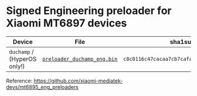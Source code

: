 # Signed Engineering preloader for Xiaomi MT6897 devices

| Device                               | File                          | sha1sum                                    |
| ------------------------------------ | ----------------------------- | ------------------------------------------ |
| `duchamp` / (HyperOS only!) | [`preloader_duchamp_eng.bin`](https://github.com/mybuildprojects-sora1504/mt6897_eng_preloader/raw/refs/heads/main/preloader_duchamp_eng.bin) | `c8c0116c47cacaa7cb7cafa3fbff3ee30507e171` |

Reference: https://github.com/xiaomi-mediatek-devs/mt6895_eng_preloaders
